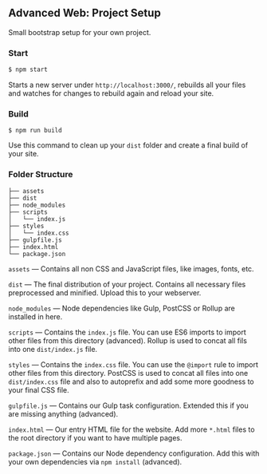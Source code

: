 ## Advanced Web: Project Setup

Small bootstrap setup for your own project.

### Start

``` bash
$ npm start
```

Starts a new server under `http://localhost:3000/`, rebuilds all your files and watches for changes to rebuild again and reload your site.

### Build

``` build
$ npm run build
```

Use this command to clean up your `dist` folder and create a final build of your site.

### Folder Structure

```
├── assets
├── dist
├── node_modules
├── scripts
│   └── index.js
├── styles
│   └── index.css
├── gulpfile.js
├── index.html
└── package.json
```

`assets` — Contains all non CSS and JavaScript files, like images, fonts, etc.

`dist` — The final distribution of your project. Contains all necessary files preprocessed and minified. Upload this to your webserver.

`node_modules` — Node dependencies like Gulp, PostCSS or Rollup are installed in here.

`scripts` — Contains the `index.js` file. You can use ES6 imports to import other files from this directory (advanced). Rollup is used to concat all fils into one `dist/index.js` file.

`styles` — Contains the `index.css` file. You can use the `@import` rule to import other files from this directory. PostCSS is used to concat all files into one `dist/index.css` file and also to autoprefix and add some more goodness to your final CSS file.

`gulpfile.js` — Contains our Gulp task configuration. Extended this if you are missing anything (advanced).

`index.html` — Our entry HTML file for the website. Add more `*.html` files to the root directory if you want to have multiple pages.

`package.json` — Contains our Node dependency configuration. Add this with your own dependencies via `npm install` (advanced).
